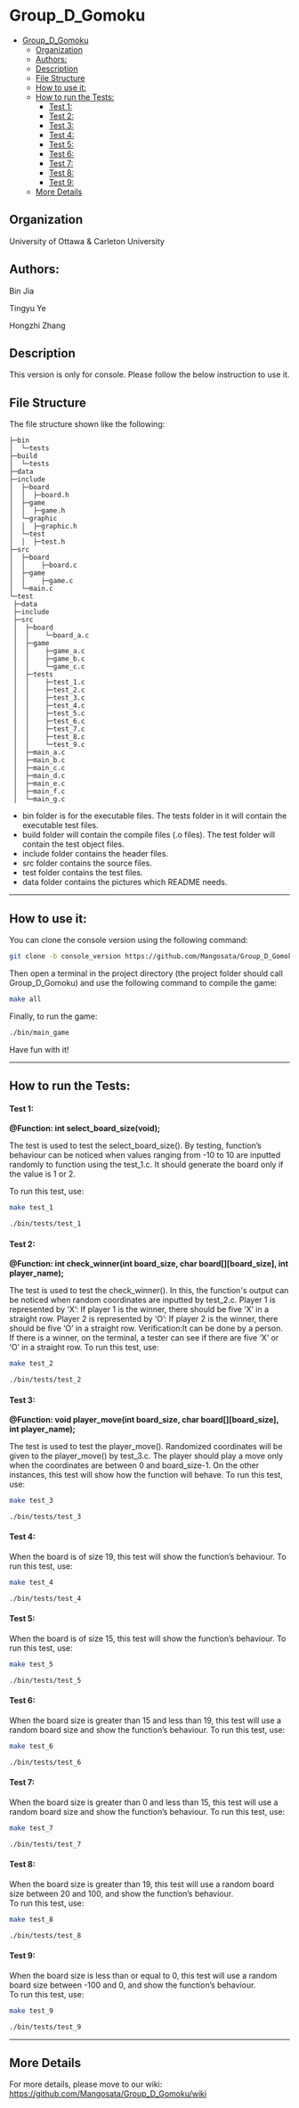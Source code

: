 # Group_D_Gomoku

- [Group_D_Gomoku](#group-d-gomoku)
  * [Organization](#organization)
  * [Authors:](#authors)
  * [Description](#description)
  * [File Structure](#file-structure)
  * [How to use it:](#how-to-use-it)
  * [How to run the Tests:](#how-to-run-the-tests)
    - [Test 1:](#test-1)
    - [Test 2:](#test-2)
    - [Test 3:](#test-3)
    - [Test 4:](#test-4)
    - [Test 5:](#test-5)
    - [Test 6:](#test-6)
    - [Test 7:](#test-7)
    - [Test 8:](#test-8)
    - [Test 9:](#test-9)
  * [More Details](#more-details)

## Organization

University of Ottawa & Carleton University



## Authors:

Bin Jia

Tingyu Ye

Hongzhi Zhang



## Description

This version is only for console. Please follow the below instruction to use it.



## File Structure

The file structure shown like the following:

```
├─bin
│  └─tests
├─build
│  └─tests
├─data
├─include
│  ├─board
│  │  ├─board.h
│  ├─game
│  │  ├─game.h
│  └─graphic
│  │  ├─graphic.h
│  └─test
│  │  ├─test.h
├─src
│  ├─board
│  │    ├─board.c
│  ├─game
│  │    ├─game.c
│  └─main.c
└─test
 ├─data
 ├─include
 ├─src
 │  ├─board
 │  │    └─board_a.c
 │  ├─game
 │  │    ├─game_a.c
 │  │    ├─game_b.c
 │  │    └─game_c.c
 │  ├─tests
 │  │    ├─test_1.c
 │  │    ├─test_2.c
 │  │    ├─test_3.c
 │  │    ├─test_4.c
 │  │    ├─test_5.c
 │  │    ├─test_6.c
 │  │    ├─test_7.c
 │  │    ├─test_8.c
 │  │    └─test_9.c
 │  ├─main_a.c
 │  ├─main_b.c
 │  ├─main_c.c
 │  ├─main_d.c
 │  ├─main_e.c
 │  ├─main_f.c
 │  └─main_g.c
```

- bin folder is for the executable files. The tests folder in it will contain the executable test files.
- build folder will contain the compile files (.o files). The test folder will contain the test object files.
- include folder contains the header files.
- src folder contains the source files.
- test folder contains the test files.
- data folder contains the pictures which README needs.

****

## How to use it:

You can clone the console version using the following command:

```bash
git clone -b console_version https://github.com/Mangosata/Group_D_Gomoku.git
```

Then open a terminal in the project directory (the project folder should call Group_D_Gomoku) and  use the following command to compile the game:

``` bash
make all
```

Finally, to run the game:

```bash
./bin/main_game
```

Have fun with it!

****

## How to run the Tests:

#### Test 1:

**@Function: int select_board_size(void);**

The test is used to test the select_board_size(). By testing, function’s behaviour can be noticed when values ranging from -10 to 10 are inputted randomly to function using the test_1.c. It should generate the board only if the value is 1 or 2. 

To run this test, use:

``` bash
make test_1
```

``` bash
./bin/tests/test_1
```

#### Test 2:

**@Function: int check_winner(int board_size, char board[][board_size], int player_name);**

The test is used to test the check_winner(). In this, the function's output can be noticed when random coordinates are inputted by test_2.c. 
Player 1 is represented by ‘X’: If player 1 is the winner, there should be five ‘X’ in a straight row.
Player 2 is represented by ‘O’: If player 2 is the winner, there should be five ‘O’ in a straight row.
Verification:It can be done by a person. If there is a winner, on the terminal, a tester can see if there are five ‘X’ or ‘O’ in a straight row.
To run this test, use:

``` bash
make test_2
```

``` bash
./bin/tests/test_2
```

#### Test 3:

**@Function: void player_move(int board_size, char board[][board_size], int player_name);**

The test is used to test the player_move(). Randomized coordinates will be given to the player_move() by test_3.c. The player should play a move only when the coordinates are between 0 and board_size-1. On the other instances, this test will show how the function will behave. 
To run this test, use:

``` bash
make test_3
```

``` bash
./bin/tests/test_3
```

#### Test 4:

When the board is of size 19, this test will show the function’s behaviour. 
To run this test, use:

``` bash
make test_4
```

``` bash
./bin/tests/test_4
```

#### Test 5:

When the board is of size 15, this test will show the function’s behaviour. 
To run this test, use:

``` bash
make test_5
```

``` bash
./bin/tests/test_5
```

#### Test 6:

When the board size is greater than 15 and less than 19, this test will use a random board size and show the function’s behaviour. 
To run this test, use:

``` bash
make test_6
```

``` bash
./bin/tests/test_6
```

#### Test 7:

When the board size is greater than 0 and less than 15, this test will use a random board size and show the function’s behaviour. 
To run this test, use:

``` bash
make test_7
```

``` bash
./bin/tests/test_7
```

#### Test 8:

When the board size is greater than 19, this test will use a random board size between 20 and 100, and show the function’s behaviour.  
To run this test, use:

``` bash
make test_8
```

``` bash
./bin/tests/test_8
```


#### Test 9:

When the board size is less than or equal to 0, this test will use a random board size between -100 and 0, and show the function’s behaviour.  
To run this test, use:

``` bash
make test_9
```

``` bash
./bin/tests/test_9
```

****



## More Details

For more details, please move to our wiki: https://github.com/Mangosata/Group_D_Gomoku/wiki

